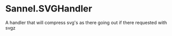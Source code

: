 Sannel.SVGHandler
=================

A handler that will compress svg's as there going out if there requested with svgz
